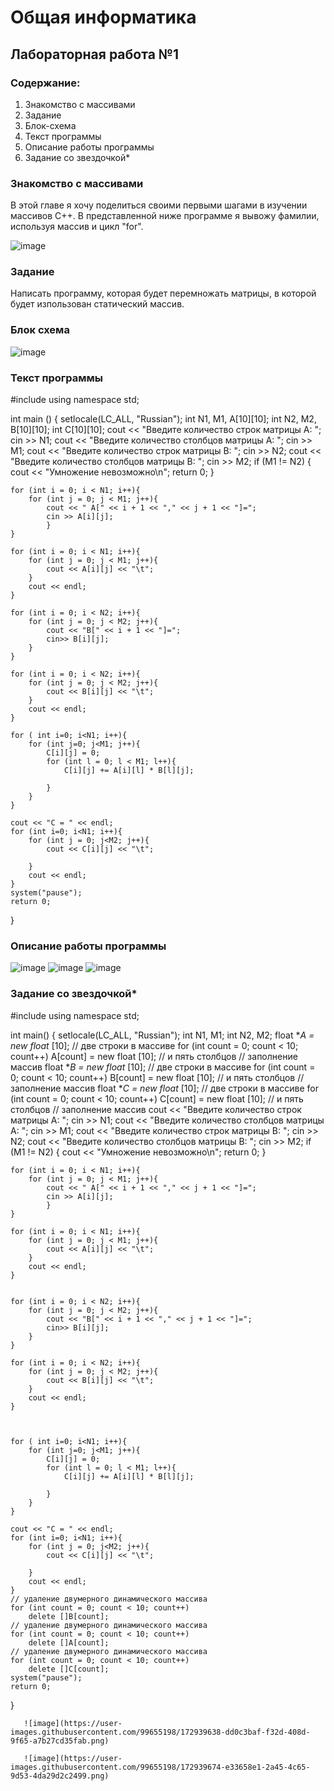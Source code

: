 # Общая информатика
## Лабораторная работа №1
### Содержание:
1. Знакомство с массивами
2. Задание
3. Блок-схема
4. Текст программы
5. Описание работы программы
6. Задание со звездочкой*
### Знакомство с массивами
В этой главе я хочу поделиться своими первыми шагами в изучении массивов С++. В представленной ниже программе я вывожу фамилии, используя массив и цикл "for".

![image](https://user-images.githubusercontent.com/99655198/172048468-0e369c81-fa32-4837-adc5-c20ed21abffc.png)
### Задание
Написать программу, которая будет перемножать матрицы, в которой будет изпользован статический массив.
### Блок схема
![image](https://user-images.githubusercontent.com/99655198/172936935-5865ca61-fdbc-470e-8f97-73a5249a1e8a.png)

### Текст программы

#include <iostream>
using namespace std;

int main ()
{
    setlocale(LC_ALL, "Russian");
    int N1, M1, A[10][10];
    int N2, M2, B[10][10];
    int C[10][10];
    cout << "Введите количество строк матрицы А: ";
    cin >> N1;
    cout << "Введите количество столбцов матрицы А: ";
    cin >> M1;
    cout << "Введите количество строк матрицы В: ";
    cin >> N2;
    cout << "Введите количество столбцов матрицы В: ";
    cin >> M2;
    if (M1 != N2)
    {
        cout << "Умножение невозможно\n";
        return 0;
    }
    
    for (int i = 0; i < N1; i++){
        for (int j = 0; j < M1; j++){
            cout << " A[" << i + 1 << "," << j + 1 << "]=";
            cin >> A[i][j];
            }
    }
    
    for (int i = 0; i < N1; i++){
        for (int j = 0; j < M1; j++){
            cout << A[i][j] << "\t";
        }
        cout << endl;
    }
    
    for (int i = 0; i < N2; i++){
        for (int j = 0; j < M2; j++){
            cout << "B[" << i + 1 << "]=";
            cin>> B[i][j];
        }
    }
    
    for (int i = 0; i < N2; i++){
        for (int j = 0; j < M2; j++){
            cout << B[i][j] << "\t";
        }
        cout << endl;
    }
    
    for ( int i=0; i<N1; i++){
        for (int j=0; j<M1; j++){
            C[i][j] = 0;
            for (int l = 0; l < M1; l++){
                C[i][j] += A[i][l] * B[l][j];
                
            }
        }
    }
    
    cout << "C = " << endl;
    for (int i=0; i<N1; i++){
        for (int j = 0; j<M2; j++){
            cout << C[i][j] << "\t";
            
        }
        cout << endl;
    }
    system("pause");
    return 0;
}
                       
                       
### Описание работы программы
![image](https://user-images.githubusercontent.com/99655198/172932468-8dacbaa0-be8f-4395-ac1a-4cdb54272f45.png)
![image](https://user-images.githubusercontent.com/99655198/172932523-3216c48c-a18d-489d-a9c7-929b4f4efd19.png)
![image](https://user-images.githubusercontent.com/99655198/172932568-e162877c-8d67-4c5b-85f3-0175e9e8f8d5.png)

### Задание со звездочкой*
#include <iostream>
using namespace std;
 
int main()
{
    setlocale(LC_ALL, "Russian");
    int N1, M1;
    int N2, M2;
    float **A = new float* [10]; // две строки в массиве
    for (int count = 0; count < 10; count++)
        A[count] = new float [10]; // и пять столбцов
    // заполнение массив
    float **B = new float* [10]; // две строки в массиве
    for (int count = 0; count < 10; count++)
        B[count] = new float [10]; // и пять столбцов
    // заполнение массив
    float **C = new float* [10]; // две строки в массиве
    for (int count = 0; count < 10; count++)
        C[count] = new float [10]; // и пять столбцов
    // заполнение массив
    cout << "Введите количество строк матрицы А: ";
    cin >> N1;
    cout << "Введите количество столбцов матрицы А: ";
    cin >> M1;
    cout << "Введите количество строк матрицы В: ";
    cin >> N2;
    cout << "Введите количество столбцов матрицы В: ";
    cin >> M2;
    if (M1 != N2)
    {
        cout << "Умножение невозможно\n";
        return 0;
    }
    
    for (int i = 0; i < N1; i++){
        for (int j = 0; j < M1; j++){
            cout << " A[" << i + 1 << "," << j + 1 << "]=";
            cin >> A[i][j];
            }
    }
    
    for (int i = 0; i < N1; i++){
        for (int j = 0; j < M1; j++){
            cout << A[i][j] << "\t";
        }
        cout << endl;
    }
    
    
    for (int i = 0; i < N2; i++){
        for (int j = 0; j < M2; j++){
            cout << "B[" << i + 1 << "," << j + 1 << "]=";
            cin>> B[i][j];
        }
    }
    
    for (int i = 0; i < N2; i++){
        for (int j = 0; j < M2; j++){
            cout << B[i][j] << "\t";
        }
        cout << endl;
    }
    
    
    
    for ( int i=0; i<N1; i++){
        for (int j=0; j<M1; j++){
            C[i][j] = 0;
            for (int l = 0; l < M1; l++){
                C[i][j] += A[i][l] * B[l][j];
                
            }
        }
    }
    
    cout << "C = " << endl;
    for (int i=0; i<N1; i++){
        for (int j = 0; j<M2; j++){
            cout << C[i][j] << "\t";
            
        }
        cout << endl;
    }
    // удаление двумерного динамического массива
    for (int count = 0; count < 10; count++) 
        delete []B[count];
    // удаление двумерного динамического массива
    for (int count = 0; count < 10; count++) 
        delete []A[count];
    // удаление двумерного динамического массива
    for (int count = 0; count < 10; count++) 
        delete []C[count];
    system("pause");
    return 0;

}                    
                    

       ![image](https://user-images.githubusercontent.com/99655198/172939638-dd0c3baf-f32d-408d-9f65-a7b27cd35fab.png)
                
       ![image](https://user-images.githubusercontent.com/99655198/172939674-e33658e1-2a45-4c65-9d53-4da29d2c2499.png)
                
